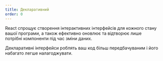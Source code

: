 ```yaml
---
title: Декларативний
order: 0
---
```


React спрощує створення інтерактивних інтерфейсів для кожного стану вашої програми, a також ефективно оновлює та відтворює лише потрібні компоненти під час зміни даних.

Декларативні інтерфейси роблять ваш код більш передбачуваним і його набагато легше налагоджувати.
